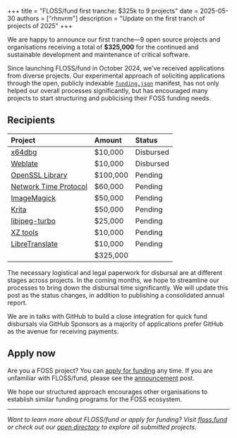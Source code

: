 +++
title = "FLOSS/fund first tranche: $325k to 9 projects"
date = 2025-05-30
authors = ["rhnvrm"]
description = "Update on the first tranch of projects of 2025"
+++

We are happy to announce our first tranche—9 open source projects and organisations receiving a total of **$325,000** for the continued and sustainable development and maintenance of critical software.

Since launching FLOSS/fund in October 2024, we've received applications from diverse projects. Our experimental approach of soliciting applications through the open, publicly indexable [`funding.json`](https://fundingjson.org) manifest, has not only helped our overall processes significantly, but has encouraged many projects to start structuring and publicising their FOSS funding needs.

## **Recipients**

| Project                                                                                          | Amount   | Status     |
| :----------------------------------------------------------------------------------------------- | :------- | :--------- |
| [x64dbg](https://dir.floss.fund/view/project/@ogilvie.pl/x64dbg)                                 | $10,000  | Disbursed  |
| [Weblate](https://dir.floss.fund/view/project/@weblate.org/weblate)                              | $10,000  | Disbursed  |
| [OpenSSL Library](https://dir.floss.fund/view/project/@github.com/openssl/openssllibrary)        | $100,000 | Pending |
| [Network Time Protocol](https://dir.floss.fund/view/project/@www.nwtime.org/ntp)                 | $60,000  | Pending |
| [ImageMagick](https://dir.floss.fund/view/project/@imagemagick.org/imagemagick)                  | $50,000  | Pending |
| [Krita](https://dir.floss.fund/view/project/@krita.org/.well-known/org-kde-krita)                | $50,000  | Pending |
| [libjpeg-turbo](https://dir.floss.fund/view/project/@libjpeg-turbo.org/floss.fund/libjpeg-turbo) | $25,000  | Pending |
| [XZ tools](https://dir.floss.fund/view/project/@tukaani.org/xz-utils)                            | $10,000  | Pending |
| [LibreTranslate](https://dir.floss.fund/view/project/@libretranslate.com/libretranslate)         | $10,000  | Pending |
|                                                                                                  | $325,000 |            |

The necessary logistical and legal paperwork for disbursal are at different stages across projects. In the coming months, we hope to streamline our processes to bring down the disbursal time significantly. We will update this post as the status changes, in addition to publishing a consolidated annual report.

We are in talks with GitHub to build a close integration for quick fund disbursals via GitHub Sponsors as a majority of applications prefer GitHub as the avenue for receiving payments.

## **Apply now**

Are you a FOSS project? You can [apply for funding](https://dir.floss.fund/submit) any time. If you are unfamiliar with FLOSS/fund, please see the [announcement](https://floss.fund/blog/announcing-floss-fund/) post.

We hope our structured approach encourages other organisations to establish similar funding programs for the FOSS ecosystem.

---

_Want to learn more about FLOSS/fund or apply for funding? Visit [floss.fund](https://floss.fund) or check out our [open directory](https://dir.floss.fund) to explore all submitted projects._
